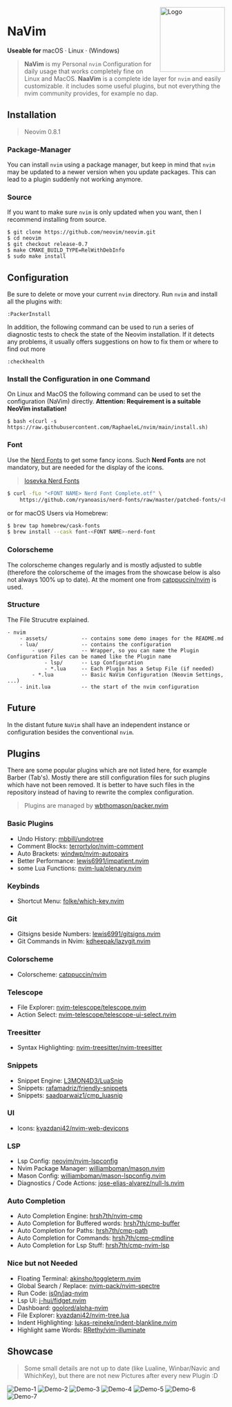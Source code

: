 <img height="150" src="assets/logo.png" align="right" alt="Logo">

# NaVim

<b>Useable for </b>
macOS · Linux · (Windows)

> **NaVim** is my Personal `nvim` Configuration for daily usage that works completely fine on Linux and MacOS. **NaaVim** is a complete ide layer for `nvim` and easily customizable. it includes some useful plugins, but not everything the nvim community provides, for example no dap.

## Installation

> Neovim 0.8.1

### Package-Manager

You can install `nvim` using a package manager, but keep in mind that `nvim` may be updated to a newer version when you update packages. This can lead to a plugin suddenly not working anymore.

### Source

If you want to make sure `nvim` is only updated when you want, then I recommend installing from source.

```
$ git clone https://github.com/neovim/neovim.git
$ cd neovim
$ git checkout release-0.7
$ make CMAKE_BUILD_TYPE=RelWithDebInfo
$ sudo make install
```

## Configuration

Be sure to delete or move your current `nvim` directory. Run `nvim` and install all the plugins with:

```
:PackerInstall
```

In addition, the following command can be used to run a series of diagnostic tests to check the state of the Neovim installation. If it detects any problems, it usually offers suggestions on how to fix them or where to find out more

```
:checkhealth
```

### Install the Configuration in one Command

On Linux and MacOS the following command can be used to set the configuration (NaVim) directly. **Attention: Requirement is a suitable NeoVim installation!**

```
$ bash <(curl -s https://raw.githubusercontent.com/RaphaeleL/nvim/main/install.sh)
```

### Font

Use the [Nerd Fonts](https://www.nerdfonts.com) to get some fancy icons. Such **Nerd Fonts** are not mandatory, but are needed for the display of the icons.

> [Iosevka Nerd Fonts](https://github.com/ryanoasis/nerd-fonts/tree/master/patched-fonts/Iosevka)

```bash
$ curl -fLo "<FONT NAME> Nerd Font Complete.otf" \
    https://github.com/ryanoasis/nerd-fonts/raw/master/patched-fonts/<FONT_PATH>/complete/<FONT_NAME>%20Nerd%20Font%20Complete.otf
```

or for macOS Users via Homebrew:

```bash
$ brew tap homebrew/cask-fonts
$ brew install --cask font-<FONT NAME>-nerd-font
```

### Colorscheme

The colorscheme changes regularly and is mostly adjusted to subtle (therefore the colorscheme of the images from the showcase below is also not always 100% up to date). At the moment one from [catppuccin/nvim](https://github.com/catppuccin/nvim) is used.

### Structure

The File Strucutre explained.

```
- nvim
    - assets/           -- contains some demo images for the README.md
    - lua/              -- contains the configuration
        - user/         -- Wrapper, so you can name the Plugin Configuration Files can be named like the Plugin name
            - lsp/      -- Lsp Configuration
            - *.lua     -- Each Plugin has a Setup File (if needed)
        - *.lua         -- Basic NaVim Configuration (Neovim Settings, ...)
    - init.lua          -- the start of the nvim configuration
```

## Future

In the distant future `NaVim` shall have an independent instance or configuration besides the conventional `nvim`.

## Plugins

There are some popular plugins which are not listed here, for example Barber (Tab's). Mostly there are still configuration files for such plugins which have not been removed. It is better to have such files in the repository instead of having to rewrite the complex configuration.

> Plugins are managed by [wbthomason/packer.nvim](https://github.com/wbthomason/packer.nvim)

### Basic Plugins

- Undo History: [mbbill/undotree](https://github.com/mbbill/undotree)
- Comment Blocks: [terrortylor/nvim-comment](https://github.com/terrortylor/nvim-comment)
- Auto Brackets: [windwp/nvim-autopairs](https://github.com/windwp/nvim-autopairs)
- Better Performance: [lewis6991/impatient.nvim](https://github.com/lewis6991/impatient.nvim)
- some Lua Functions: [nvim-lua/plenary.nvim](https://github.com/nvim-lua/plenary.nvim)

### Keybinds

- Shortcut Menu: [folke/which-key.nvim](https://github.com/folke/which-key.nvim)

### Git

- Gitsigns beside Numbers: [lewis6991/gitsigns.nvim](https://github.com/lewis6991/gitsigns.nvim)
- Git Commands in Nvim: [kdheepak/lazygit.nvim](https://github.com/kdheepak/lazygit.nvim)

### Colorscheme

- Colorscheme: [catppuccin/nvim](https://github.com/catppuccin/nvim)

### Telescope

- File Explorer: [nvim-telescope/telescope.nvim](https://github.com/nvim-telescope/telescope.nvim)
- Action Select: [nvim-telescope/telescope-ui-select.nvim](https://github.com/nvim-telescope/telescope-ui-select.nvim)

### Treesitter

- Syntax Highlighting: [nvim-treesitter/nvim-treesitter](https://github.com/nvim-treesitter/nvim-treesitter)

### Snippets

- Snippet Engine: [L3MON4D3/LuaSnip](https://github.com/L3MON4D3/LuaSnip)
- Snippets: [rafamadriz/friendly-snippets](https://github.com/rafamadriz/friendly-snippets)
- Snippets: [saadparwaiz1/cmp_luasnip](https://github.com/saadparwaiz1/cmp_luasnip)

### UI

- Icons: [kyazdani42/nvim-web-devicons](https://github.com/kyazdani42/nvim-web-devicons)

### LSP

- Lsp Config: [neovim/nvim-lspconfig](https://github.com/neovim/nvim-lspconfig)
- Nvim Package Manager: [williamboman/mason.nvim](https://github.com/williamboman/mason.nvim)
- Mason Config: [williamboman/mason-lspconfig.nvim](https://github.com/williamboman/mason-lspconfig.nvim)
- Diagnostics / Code Actions: [jose-elias-alvarez/null-ls.nvim](https://github.com/jose-elias-alvarez/null-ls.nvim)

### Auto Completion

- Auto Completion Engine: [hrsh7th/nvim-cmp](https://github.com/hrsh7th/nvim-cmp)
- Auto Completion for Buffered words: [hrsh7th/cmp-buffer](https://github.com/hrsh7th/cmp-buffer)
- Auto Completion for Paths: [hrsh7th/cmp-path](https://github.com/hrsh7th/cmp-path)
- Auto Completion for Commands: [hrsh7th/cmp-cmdline](https://github.com/hrsh7th/cmp-cmdline)
- Auto Completion for Lsp Stuff: [hrsh7th/cmp-nvim-lsp](https://github.com/hrsh7th/cmp-nvim-lsp)

### Nice but not Needed

- Floating Terminal: [akinsho/toggleterm.nvim](https://github.com/akinsho/toggleterm.nvim)
- Global Search / Replace: [nvim-pack/nvim-spectre](https://github.com/nvim-pack/nvim-spectre)
- Run Code: [is0n/jaq-nvim](https://github.com/is0n/jaq-nvim)
- Lsp UI: [j-hui/fidget.nvim](https://github.com/j-hui/fidget.nvim)
- Dashboard: [goolord/alpha-nvim](https://github.com/goolord/alpha-nvim)
- File Explorer: [kyazdani42/nvim-tree.lua](https://github.com/kyazdani42/nvim-tree.lua)
- Indent Highlighting: [lukas-reineke/indent-blankline.nvim](https://github.com/lukas-reineke/indent-blankline.nvim)
- Highlight same Words: [RRethy/vim-illuminate](https://github.com/RRethy/vim-illuminate)

## Showcase

> Some small details are not up to date (like Lualine, Winbar/Navic and WhichKey), but there are not new Pictures after every new Plugin :D

![Demo-1](./assets/Demo_1.png)
![Demo-2](./assets/Demo_2.png)
![Demo-3](./assets/Demo_3.png)
![Demo-4](./assets/Demo_4.png)
![Demo-5](./assets/Demo_5.png)
![Demo-6](./assets/Demo_6.png)
![Demo-7](./assets/Demo_7.png)
